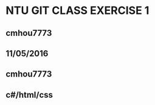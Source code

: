 # NTU GIT CLASS EXERCISE 1

cmhou7773
----


11/05/2016
----


cmhou7773
---------------


c#/html/css
--------------------------------